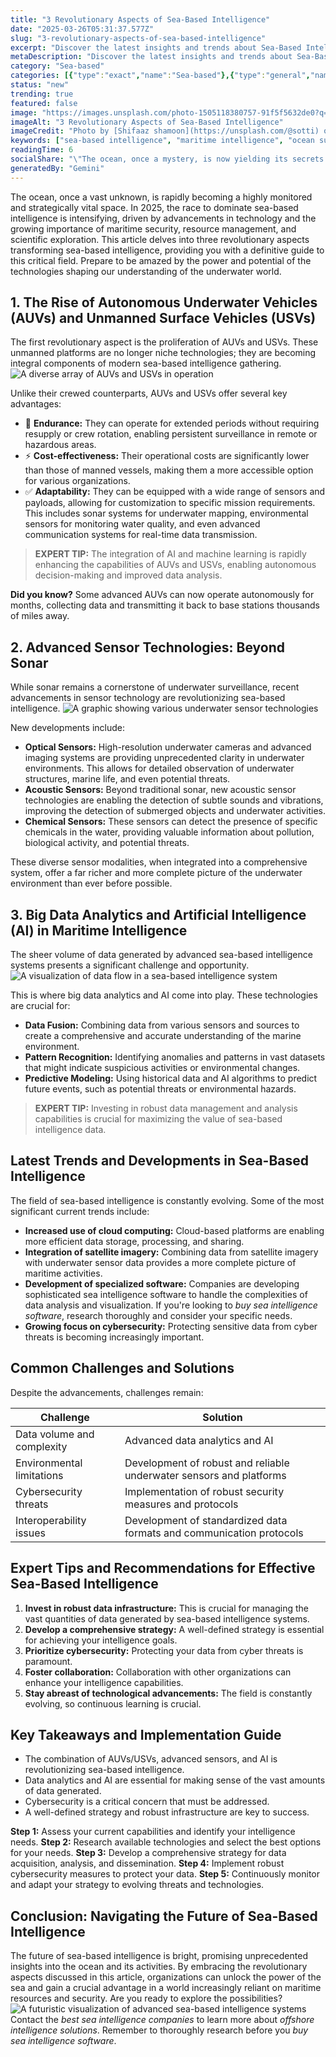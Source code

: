 ```yaml
---
title: "3 Revolutionary Aspects of Sea-Based Intelligence"
date: "2025-03-26T05:31:37.577Z"
slug: "3-revolutionary-aspects-of-sea-based-intelligence"
excerpt: "Discover the latest insights and trends about Sea-Based Intelligence. This comprehensive guide covers everything you need to know about Sea-Based Intelligence in 2025."
metaDescription: "Discover the latest insights and trends about Sea-Based Intelligence. This comprehensive guide covers everything you need to know about Sea-Based Intellige..."
category: "Sea-based"
categories: [{"type":"exact","name":"Sea-based"},{"type":"general","name":"Defense"},{"type":"medium","name":"Underwater Surveillance"},{"type":"specific","name":"Acoustic Sensors"},{"type":"niche","name":"Hydrophone Arrays"}]
status: "new"
trending: true
featured: false
image: "https://images.unsplash.com/photo-1505118380757-91f5f5632de0?q=85&w=1200&fit=max&fm=webp&auto=compress"
imageAlt: "3 Revolutionary Aspects of Sea-Based Intelligence"
imageCredit: "Photo by [Shifaaz shamoon](https://unsplash.com/@sotti) on Unsplash"
keywords: ["sea-based intelligence", "maritime intelligence", "ocean surveillance", "underwater surveillance technology", "naval intelligence gathering", "sea intelligence systems", "buy sea intelligence software", "best sea intelligence companies", "offshore intelligence solutions", "sea-based intelligence applications"]
readingTime: 6
socialShare: "\"The ocean, once a mystery, is now yielding its secrets through revolutionary sea-based intelligence.  The future of maritime security and resource management hinges on our ability to harness this power.\""
generatedBy: "Gemini"
---
```




The ocean, once a vast unknown, is rapidly becoming a highly monitored and strategically vital space.  In 2025, the race to dominate sea-based intelligence is intensifying, driven by advancements in technology and the growing importance of maritime security, resource management, and scientific exploration. This article delves into three revolutionary aspects transforming sea-based intelligence, providing you with a definitive guide to this critical field.  Prepare to be amazed by the power and potential of the technologies shaping our understanding of the underwater world.

## 1. The Rise of Autonomous Underwater Vehicles (AUVs) and Unmanned Surface Vehicles (USVs)

The first revolutionary aspect is the proliferation of AUVs and USVs.  These unmanned platforms are no longer niche technologies; they are becoming integral components of modern sea-based intelligence gathering.  ![A diverse array of AUVs and USVs in operation](https://images.unsplash.com/photo-1507525428034-b723cf961d3e?q=85&w=1200&fit=max&fm=webp&auto=compress)

Unlike their crewed counterparts, AUVs and USVs offer several key advantages:

* 🔑 **Endurance:** They can operate for extended periods without requiring resupply or crew rotation, enabling persistent surveillance in remote or hazardous areas.
* ⚡ **Cost-effectiveness:**  Their operational costs are significantly lower than those of manned vessels, making them a more accessible option for various organizations.
* ✅ **Adaptability:**  They can be equipped with a wide range of sensors and payloads, allowing for customization to specific mission requirements.  This includes sonar systems for underwater mapping, environmental sensors for monitoring water quality, and even advanced communication systems for real-time data transmission.

> **EXPERT TIP:**  The integration of AI and machine learning is rapidly enhancing the capabilities of AUVs and USVs, enabling autonomous decision-making and improved data analysis.

**Did you know?** Some advanced AUVs can now operate autonomously for months, collecting data and transmitting it back to base stations thousands of miles away.

## 2.  Advanced Sensor Technologies:  Beyond Sonar

While sonar remains a cornerstone of underwater surveillance, recent advancements in sensor technology are revolutionizing sea-based intelligence.  ![A graphic showing various underwater sensor technologies](https://images.unsplash.com/photo-1505118380757-91f5f5632de0?q=85&w=1200&fit=max&fm=webp&auto=compress)

New developments include:

* **Optical Sensors:** High-resolution underwater cameras and advanced imaging systems are providing unprecedented clarity in underwater environments.  This allows for detailed observation of underwater structures, marine life, and even potential threats.
* **Acoustic Sensors:** Beyond traditional sonar, new acoustic sensor technologies are enabling the detection of subtle sounds and vibrations, improving the detection of submerged objects and underwater activities.
* **Chemical Sensors:**  These sensors can detect the presence of specific chemicals in the water, providing valuable information about pollution, biological activity, and potential threats.

These diverse sensor modalities, when integrated into a comprehensive system, offer a far richer and more complete picture of the underwater environment than ever before possible.

## 3.  Big Data Analytics and Artificial Intelligence (AI) in Maritime Intelligence

The sheer volume of data generated by advanced sea-based intelligence systems presents a significant challenge and opportunity.  ![A visualization of data flow in a sea-based intelligence system](https://images.unsplash.com/photo-1497290756760-23ac55edf36f?q=85&w=1200&fit=max&fm=webp&auto=compress)

This is where big data analytics and AI come into play.  These technologies are crucial for:

* **Data Fusion:** Combining data from various sensors and sources to create a comprehensive and accurate understanding of the marine environment.
* **Pattern Recognition:** Identifying anomalies and patterns in vast datasets that might indicate suspicious activities or environmental changes.
* **Predictive Modeling:**  Using historical data and AI algorithms to predict future events, such as potential threats or environmental hazards.

> **EXPERT TIP:** Investing in robust data management and analysis capabilities is crucial for maximizing the value of sea-based intelligence data.

## Latest Trends and Developments in Sea-Based Intelligence

The field of sea-based intelligence is constantly evolving.  Some of the most significant current trends include:

* **Increased use of cloud computing:**  Cloud-based platforms are enabling more efficient data storage, processing, and sharing.
* **Integration of satellite imagery:**  Combining data from satellite imagery with underwater sensor data provides a more complete picture of maritime activities.
* **Development of specialized software:** Companies are developing sophisticated sea intelligence software to handle the complexities of data analysis and visualization.  If you're looking to *buy sea intelligence software*, research thoroughly and consider your specific needs.
* **Growing focus on cybersecurity:**  Protecting sensitive data from cyber threats is becoming increasingly important.

## Common Challenges and Solutions

Despite the advancements, challenges remain:

| Challenge                     | Solution                                                              |
|------------------------------|-------------------------------------------------------------------------|
| Data volume and complexity   | Advanced data analytics and AI                                          |
| Environmental limitations     | Development of robust and reliable underwater sensors and platforms       |
| Cybersecurity threats         | Implementation of robust security measures and protocols                   |
| Interoperability issues       | Development of standardized data formats and communication protocols      |

## Expert Tips and Recommendations for Effective Sea-Based Intelligence

1. **Invest in robust data infrastructure:** This is crucial for managing the vast quantities of data generated by sea-based intelligence systems.
2. **Develop a comprehensive strategy:**  A well-defined strategy is essential for achieving your intelligence goals.
3. **Prioritize cybersecurity:**  Protecting your data from cyber threats is paramount.
4. **Foster collaboration:**  Collaboration with other organizations can enhance your intelligence capabilities.
5. **Stay abreast of technological advancements:**  The field is constantly evolving, so continuous learning is crucial.

## Key Takeaways and Implementation Guide

* The combination of AUVs/USVs, advanced sensors, and AI is revolutionizing sea-based intelligence.
* Data analytics and AI are essential for making sense of the vast amounts of data generated.
* Cybersecurity is a critical concern that must be addressed.
* A well-defined strategy and robust infrastructure are key to success.

**Step 1:** Assess your current capabilities and identify your intelligence needs.
**Step 2:** Research available technologies and select the best options for your needs.
**Step 3:** Develop a comprehensive strategy for data acquisition, analysis, and dissemination.
**Step 4:** Implement robust cybersecurity measures to protect your data.
**Step 5:** Continuously monitor and adapt your strategy to evolving threats and technologies.

## Conclusion:  Navigating the Future of Sea-Based Intelligence

The future of sea-based intelligence is bright, promising unprecedented insights into the ocean and its activities. By embracing the revolutionary aspects discussed in this article, organizations can unlock the power of the sea and gain a crucial advantage in a world increasingly reliant on maritime resources and security.  Are you ready to explore the possibilities?  ![A futuristic visualization of advanced sea-based intelligence systems](https://images.unsplash.com/photo-1435820394963-a15297f976fd?q=85&w=1200&fit=max&fm=webp&auto=compress)  Contact the *best sea intelligence companies* to learn more about *offshore intelligence solutions*.  Remember to thoroughly research before you *buy sea intelligence software*.

